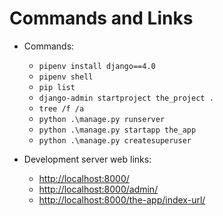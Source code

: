 # Commands and Links

* Commands:
  * `pipenv install django==4.0`
  * `pipenv shell`
  * `pip list`
  * `django-admin startproject the_project .`
  * `tree /f /a`
  * `python .\manage.py runserver`
  * `python .\manage.py startapp the_app`
  * `python .\manage.py createsuperuser`

* Development server web links:
  * <http://localhost:8000/>
  * <http://localhost:8000/admin/>
  * <http://localhost:8000/the-app/index-url/>
